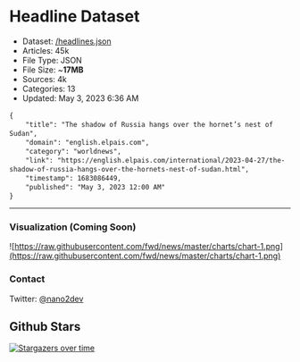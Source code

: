 # Headline Dataset

- Dataset: [/headlines.json](https://raw.githubusercontent.com/fwd/news/master/headlines.json) 
- Articles: 45k
- File Type: JSON
- File Size: ~**17MB**
- Sources: 4k
- Categories: 13
- Updated: May 3, 2023 6:36 AM

```
{
    "title": "The shadow of Russia hangs over the hornet’s nest of Sudan",
    "domain": "english.elpais.com",
    "category": "worldnews",
    "link": "https://english.elpais.com/international/2023-04-27/the-shadow-of-russia-hangs-over-the-hornets-nest-of-sudan.html",
    "timestamp": 1683086449,
    "published": "May 3, 2023 12:00 AM"
}
```

---

### Visualization (Coming Soon)

![https://raw.githubusercontent.com/fwd/news/master/charts/chart-1.png](https://raw.githubusercontent.com/fwd/news/master/charts/chart-1.png)

### Contact 

Twitter: [@nano2dev](https://twitter.com/nano2dev)

## Github Stars

[![Stargazers over time](https://starchart.cc/fwd/news.svg)](https://starchart.cc/fwd/news)

